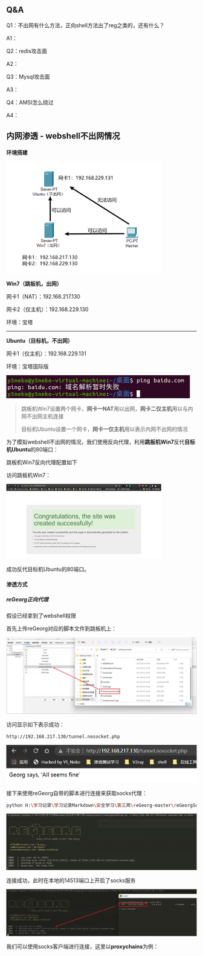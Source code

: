 ## Q&A

Q1：不出网有什么方法，正向shell方法出了reg之类的，还有什么？

A1：

Q2：redis攻击面

A2：

Q3：Mysql攻击面

A3：

Q4：AMSI怎么绕过

A4：

## 内网渗透 - webshell不出网情况

#### 环境搭建

<img src="image/image-20210924210441810.png" alt="image-20210924210441810" style="zoom:80%;" />

**Win7（跳板机，出网）**

网卡1（NAT）：192.168.217.130

网卡2（仅主机）：192.168.229.130

环境：宝塔

------

**Ubuntu（目标机，不出网）**

网卡1（仅主机）：192.168.229.131

环境：宝塔国际版

![image-20210924211335280](image/image-20210924211335280.png)

> 跳板机Win7设置两个网卡，**网卡一NAT**用以出网，**网卡二仅主机**用以与内网不出网主机连接
>
> 目标机Ubuntu设置一个网卡，**网卡一仅主机**用以表示内网不出网的情况

为了模拟webshell不出网的情况，我们使用反向代理，利用**跳板机Win7**反代**目标机Ubuntu**的80端口：

跳板机Win7反向代理配置如下



访问跳板机Win7：

<img src="image/image-20210924221452459.png" alt="image-20210924221452459" style="zoom: 40%;" />

成功反代目标机Ubuntu的80端口。

#### 渗透方式

##### reGeorg正向代理

假设已经拿到了webshell权限



首先上传reGeorg对应的脚本文件到跳板机上：

![image-20210924211751100](image/image-20210924211751100.png)

访问显示如下表示成功：

```sh
http://192.168.217.130/tunnel.nosocket.php
```

![image-20210924211824804](image/image-20210924211824804.png)

接下来使用reGeorg自带的脚本进行连接来获取socks代理：

```sh
python H:\学习记录\学习记录Markdown\安全学习\第三周\reGeorg-master\reGeorgSocksProxy.py -u http://192.168.217.130/tunnel.nosocket.php -p 14513		#-u指定脚本地址；-p参数指定socks端口
```

![image-20210924212523691](image/image-20210924212523691.png)

连接成功，此时在本地的14513端口上开启了socks服务

![image-20210924212739598](image/image-20210924212739598.png)

我们可以使用socks客户端进行连接，这里以**proxychains**为例：

